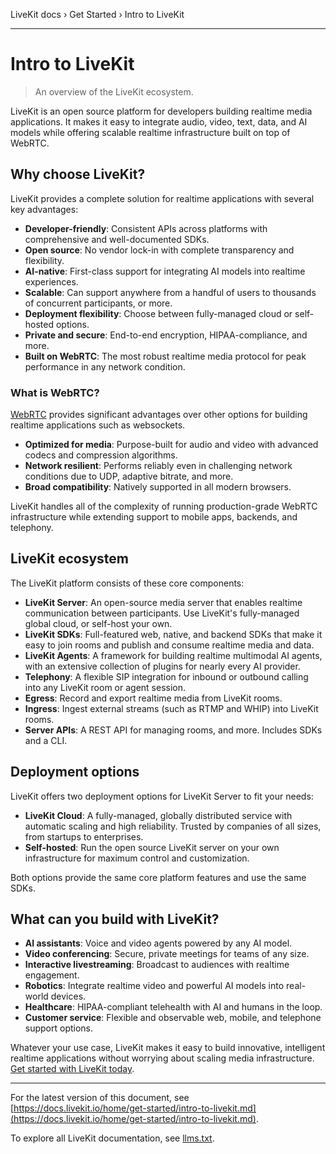 LiveKit docs › Get Started › Intro to LiveKit

---

# Intro to LiveKit

> An overview of the LiveKit ecosystem.

LiveKit is an open source platform for developers building realtime media applications. It makes it easy to integrate audio, video, text, data, and AI models while offering scalable realtime infrastructure built on top of WebRTC.

## Why choose LiveKit?

LiveKit provides a complete solution for realtime applications with several key advantages:

- **Developer-friendly**: Consistent APIs across platforms with comprehensive and well-documented SDKs.
- **Open source**: No vendor lock-in with complete transparency and flexibility.
- **AI-native**: First-class support for integrating AI models into realtime experiences.
- **Scalable**: Can support anywhere from a handful of users to thousands of concurrent participants, or more.
- **Deployment flexibility**: Choose between fully-managed cloud or self-hosted options.
- **Private and secure**: End-to-end encryption, HIPAA-compliance, and more.
- **Built on WebRTC**: The most robust realtime media protocol for peak performance in any network condition.

### What is WebRTC?

[WebRTC](https://developer.mozilla.org/en-US/docs/Web/API/WebRTC_API) provides significant advantages over other options for building realtime applications such as websockets.

- **Optimized for media**: Purpose-built for audio and video with advanced codecs and compression algorithms.
- **Network resilient**: Performs reliably even in challenging network conditions due to UDP, adaptive bitrate, and more.
- **Broad compatibility**: Natively supported in all modern browsers.

LiveKit handles all of the complexity of running production-grade WebRTC infrastructure while extending support to mobile apps, backends, and telephony.

## LiveKit ecosystem

The LiveKit platform consists of these core components:

- **LiveKit Server**: An open-source media server that enables realtime communication between participants. Use LiveKit's fully-managed global cloud, or self-host your own.
- **LiveKit SDKs**: Full-featured web, native, and backend SDKs that make it easy to join rooms and publish and consume realtime media and data.
- **LiveKit Agents**: A framework for building realtime multimodal AI agents, with an extensive collection of plugins for nearly every AI provider.
- **Telephony**: A flexible SIP integration for inbound or outbound calling into any LiveKit room or agent session.
- **Egress**: Record and export realtime media from LiveKit rooms.
- **Ingress**: Ingest external streams (such as RTMP and WHIP) into LiveKit rooms.
- **Server APIs**: A REST API for managing rooms, and more. Includes SDKs and a CLI.

## Deployment options

LiveKit offers two deployment options for LiveKit Server to fit your needs:

- **LiveKit Cloud**: A fully-managed, globally distributed service with automatic scaling and high reliability. Trusted by companies of all sizes, from startups to enterprises.
- **Self-hosted**: Run the open source LiveKit server on your own infrastructure for maximum control and customization.

Both options provide the same core platform features and use the same SDKs.

## What can you build with LiveKit?

- **AI assistants**: Voice and video agents powered by any AI model.
- **Video conferencing**: Secure, private meetings for teams of any size.
- **Interactive livestreaming**: Broadcast to audiences with realtime engagement.
- **Robotics**: Integrate realtime video and powerful AI models into real-world devices.
- **Healthcare**: HIPAA-compliant telehealth with AI and humans in the loop.
- **Customer service**: Flexible and observable web, mobile, and telephone support options.

Whatever your use case, LiveKit makes it easy to build innovative, intelligent realtime applications without worrying about scaling media infrastructure. [Get started with LiveKit today](https://docs.livekit.io/home.md).

---


For the latest version of this document, see [https://docs.livekit.io/home/get-started/intro-to-livekit.md](https://docs.livekit.io/home/get-started/intro-to-livekit.md).

To explore all LiveKit documentation, see [llms.txt](https://docs.livekit.io/llms.txt).